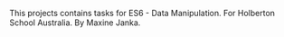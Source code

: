 This projects contains tasks for ES6 - Data Manipulation. For Holberton School Australia. By Maxine Janka.